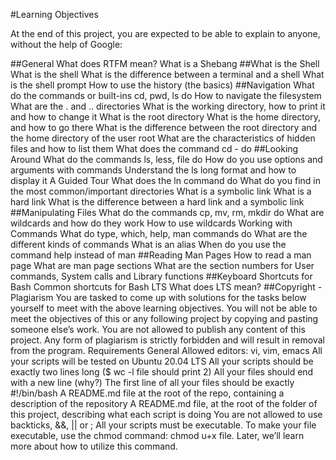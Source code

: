 #Learning Objectives

At the end of this project, you are expected to be able to explain to anyone, without the help of Google:


##General
What does RTFM mean?
What is a Shebang
##What is the Shell
 What is the shell
 What is the difference between a terminal and a shell
 What is the shell prompt
 How to use the history (the basics)
##Navigation
	What do the commands or built-ins cd, pwd, ls do
	How to navigate the filesystem
	What are the . and .. directories
	What is the working directory, how to print it and how to change it
	What is the root directory
	What is the home directory, and how to go there
	What is the difference between the root directory and the home directory of the user root
	What are the characteristics of hidden files and how to list them
	What does the command cd - do
##Looking Around
	What do the commands ls, less, file do
	How do you use options and arguments with commands
	Understand the ls long format and how to display it
	A Guided Tour
	What does the ln command do
	What do you find in the most common/important directories
	What is a symbolic link
	What is a hard link
	What is the difference between a hard link and a symbolic link
##Manipulating Files
	What do the commands cp, mv, rm, mkdir do
	What are wildcards and how do they work
	How to use wildcards
	Working with Commands
	What do type, which, help, man commands do
	What are the different kinds of commands
	What is an alias
	When do you use the command help instead of man
##Reading Man Pages
	How to read a man page
	What are man page sections
	What are the section numbers for User commands, System calls and Library functions
##Keyboard Shortcuts for Bash
	Common shortcuts for Bash
	LTS
	What does LTS mean?
##Copyright - Plagiarism
You are tasked to come up with solutions for the tasks below yourself to meet with the above learning objectives.
You will not be able to meet the objectives of this or any following project by copying and pasting someone else’s work.
You are not allowed to publish any content of this project.
Any form of plagiarism is strictly forbidden and will result in removal from the program.
Requirements
General
Allowed editors: vi, vim, emacs
All your scripts will be tested on Ubuntu 20.04 LTS
All your scripts should be exactly two lines long ($ wc -l file should print 2)
All your files should end with a new line (why?)
The first line of all your files should be exactly #!/bin/bash
A README.md file at the root of the repo, containing a description of the repository
A README.md file, at the root of the folder of this project, describing what each script is doing
You are not allowed to use backticks, &&, || or ;
All your scripts must be executable. To make your file executable, use the chmod command: chmod u+x file. Later, we’ll learn more about how to utilize this command.

